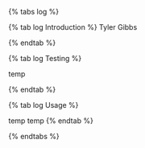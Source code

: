 

{% tabs log %}

{% tab log Introduction %}
Tyler Gibbs

{% endtab %}

{% tab log Testing %}

temp

{% endtab %}

{% tab log Usage %}

temp temp
{% endtab %}

{% endtabs %}
